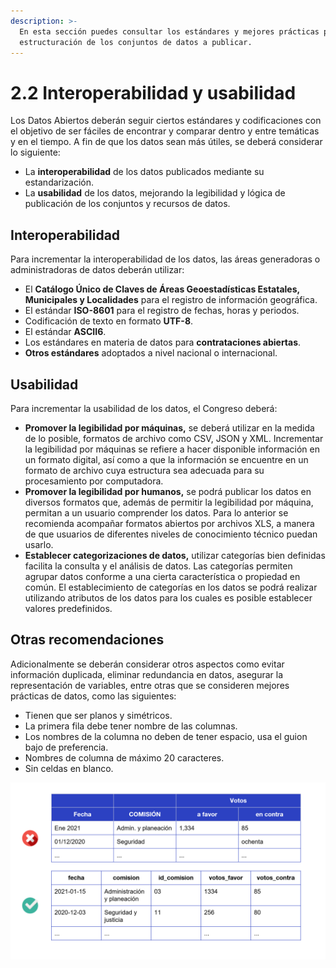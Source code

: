 ```yaml
---
description: >-
  En esta sección puedes consultar los estándares y mejores prácticas para la
  estructuración de los conjuntos de datos a publicar.
---
```


# 2.2 Interoperabilidad y usabilidad

Los Datos Abiertos deberán seguir ciertos estándares y codificaciones con el objetivo de ser fáciles de encontrar y comparar dentro y entre temáticas y en el tiempo. A fin de que los datos sean más útiles, se deberá considerar lo siguiente:

* La **interoperabilidad** de los datos publicados mediante su estandarización.
* La **usabilidad** de los datos, mejorando la legibilidad y lógica de publicación de los conjuntos y recursos de datos.

## **Interoperabilidad**

Para incrementar la interoperabilidad de los datos, las áreas generadoras o administradoras de datos deberán utilizar:

* El **Catálogo Único de Claves de Áreas Geoestadísticas Estatales, Municipales y Localidades** para el registro de información geográfica.
* El estándar **ISO-8601** para el registro de fechas, horas y periodos.
* Codificación de texto en formato **UTF-8**.
* El estándar **ASCII6**.
* Los estándares en materia de datos para **contrataciones abiertas**.
* **Otros estándares** adoptados a nivel nacional o internacional.

## **Usabilidad**

Para incrementar la usabilidad de los datos, el Congreso deberá:

* **Promover la legibilidad por máquinas,** se deberá utilizar en la medida de lo posible, formatos de archivo como CSV, JSON y XML. Incrementar la legibilidad por máquinas se refiere a hacer disponible información en un formato digital, así como a que la información se encuentre en un formato de archivo cuya estructura sea adecuada para su procesamiento por computadora. 
* **Promover la legibilidad por humanos,** se podrá publicar los datos en diversos formatos que, además de permitir la legibilidad por máquina, permitan a un usuario comprender los datos. Para lo anterior se recomienda acompañar formatos abiertos por archivos XLS, a manera de que usuarios de diferentes niveles de conocimiento técnico puedan usarlo.
* **Establecer categorizaciones de datos,** utilizar categorías bien definidas facilita la consulta y el análisis de datos. Las categorías permiten agrupar datos conforme a una cierta característica o propiedad en común. El establecimiento de categorías en los datos se podrá realizar utilizando atributos de los datos para los cuales es posible establecer valores predefinidos.

## Otras recomendaciones

Adicionalmente se deberán considerar otros aspectos como evitar información duplicada, eliminar redundancia en datos, asegurar la representación de variables, entre otras que se consideren mejores prácticas de datos, como las siguientes:

* Tienen que ser planos y simétricos. 
* La primera fila debe tener nombre de las columnas. 
* Los nombres de la columna no deben de tener espacio, usa el guion bajo de preferencia. 
* Nombres de columna de máximo 20 caracteres. 
* Sin celdas en blanco. 

![Ejemplo de datos estructurados](../.gitbook/assets/image%20%288%29.png)

